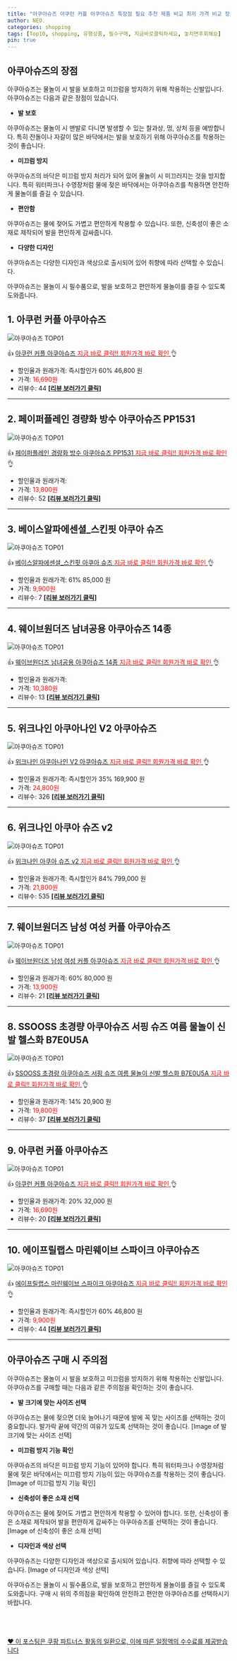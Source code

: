 ```yaml
---
title: "아쿠아슈즈 아쿠런 커플 아쿠아슈즈 특장점 필요 추천 제품 비교 최저 가격 비교 장점 구매 후기 구매평"
author: NEO.
categories: shopping
tags: [Top10, shopping, 유행상품, 필수구매, 지금바로클릭하세요, 놓치면후회해요]
pin: true
---
```

## 아쿠아슈즈의 장점
아쿠아슈즈는 물놀이 시 발을 보호하고 미끄럼을 방지하기 위해 착용하는 신발입니다. 아쿠아슈즈는 다음과 같은 장점이 있습니다.

* **발 보호**

아쿠아슈즈는 물놀이 시 맨발로 다니면 발생할 수 있는 찰과상, 멍, 상처 등을 예방합니다. 특히 잔돌이나 자갈이 많은 바닥에서는 발을 보호하기 위해 아쿠아슈즈를 착용하는 것이 좋습니다.

* **미끄럼 방지**

아쿠아슈즈의 바닥은 미끄럼 방지 처리가 되어 있어 물놀이 시 미끄러지는 것을 방지합니다. 특히 워터파크나 수영장처럼 물에 젖은 바닥에서는 아쿠아슈즈를 착용하면 안전하게 물놀이를 즐길 수 있습니다.

* **편안함**

아쿠아슈즈는 물에 젖어도 가볍고 편안하게 착용할 수 있습니다. 또한, 신축성이 좋은 소재로 제작되어 발을 편안하게 감싸줍니다.

* **다양한 디자인**

아쿠아슈즈는 다양한 디자인과 색상으로 출시되어 있어 취향에 따라 선택할 수 있습니다.

아쿠아슈즈는 물놀이 시 필수품으로, 발을 보호하고 편안하게 물놀이를 즐길 수 있도록 도와줍니다.

   

## 1. 아쿠런 커플 아쿠아슈즈

![아쿠아슈즈 TOP01](https://thumbnail7.coupangcdn.com/thumbnails/remote/490x490ex/image/retail/images/2020/05/29/18/1/c18dfdb8-5a22-4bb1-a58c-b2affae62ba5.jpg)


👍 [아쿠런 커플 아쿠아슈즈 <font color=red> 지금 바로 클릭!! 회원가격 바로 확인 </font> ](https://link.coupang.com/re/AFFSDP?lptag=AF3617701&subid=GithubCoopas&pageKey=1255193911&traceid=V0-153&itemId=2255475434&vendorItemId=70801019957) 👌 


- 할인율과 원래가격: 즉시할인가 60%  46,800   원
- 가격: <span style='color:red'>16,690원</span>
- 리뷰수: 44  [**[리뷰 보러가기 클릭]**](https://link.coupang.com/re/AFFSDP?lptag=AF3617701&subid=GithubCoopas&pageKey=1255193911&traceid=V0-153&itemId=2255475434&vendorItemId=70801019957)

---


   

## 2. 페이퍼플레인 경량화 방수 아쿠아슈즈 PP1531

![아쿠아슈즈 TOP01](https://thumbnail7.coupangcdn.com/thumbnails/remote/490x490ex/image/retail/images/3884384350757812-73698eca-8cc0-4b26-88f9-3d3995cbdac3.jpg)


👍 [페이퍼플레인 경량화 방수 아쿠아슈즈 PP1531 <font color=red> 지금 바로 클릭!! 회원가격 바로 확인 </font> ](https://link.coupang.com/re/AFFSDP?lptag=AF3617701&subid=GithubCoopas&pageKey=6622105634&traceid=V0-153&itemId=15060978893&vendorItemId=82283348893) 👌 


- 할인율과 원래가격: 
- 가격: <span style='color:red'>13,800원</span>
- 리뷰수: 52  [**[리뷰 보러가기 클릭]**](https://link.coupang.com/re/AFFSDP?lptag=AF3617701&subid=GithubCoopas&pageKey=6622105634&traceid=V0-153&itemId=15060978893&vendorItemId=82283348893)

---


   

## 3. 베이스알파에센셜_스킨핏 아쿠아 슈즈

![아쿠아슈즈 TOP01](https://thumbnail9.coupangcdn.com/thumbnails/remote/490x490ex/image/retail/images/551044154108735-950cf856-533f-4e20-8fc6-143af1bcf9d7.jpg)


👍 [베이스알파에센셜_스킨핏 아쿠아 슈즈 <font color=red> 지금 바로 클릭!! 회원가격 바로 확인 </font> ](https://link.coupang.com/re/AFFSDP?lptag=AF3617701&subid=GithubCoopas&pageKey=7060014104&traceid=V0-153&itemId=17502693001&vendorItemId=84670005738) 👌 


- 할인율과 원래가격: 61%  85,000   원
- 가격: <span style='color:red'>9,900원</span>
- 리뷰수: 7  [**[리뷰 보러가기 클릭]**](https://link.coupang.com/re/AFFSDP?lptag=AF3617701&subid=GithubCoopas&pageKey=7060014104&traceid=V0-153&itemId=17502693001&vendorItemId=84670005738)

---


   

## 4. 웨이브원더즈 남녀공용 아쿠아슈즈 14종

![아쿠아슈즈 TOP01](https://thumbnail8.coupangcdn.com/thumbnails/remote/490x490ex/image/vendor_inventory/d1cf/e121607140135a554d84e52e4abd506608adacdd8a57a33a732f817e7c82.png)


👍 [웨이브원더즈 남녀공용 아쿠아슈즈 14종 <font color=red> 지금 바로 클릭!! 회원가격 바로 확인 </font> ](https://link.coupang.com/re/AFFSDP?lptag=AF3617701&subid=GithubCoopas&pageKey=6805989399&traceid=V0-153&itemId=19161040141&vendorItemId=86700255152) 👌 


- 할인율과 원래가격: 
- 가격: <span style='color:red'>10,380원</span>
- 리뷰수: 13  [**[리뷰 보러가기 클릭]**](https://link.coupang.com/re/AFFSDP?lptag=AF3617701&subid=GithubCoopas&pageKey=6805989399&traceid=V0-153&itemId=19161040141&vendorItemId=86700255152)

---


   

## 5. 위크나인 아쿠아나인 V2 아쿠아슈즈

![아쿠아슈즈 TOP01](https://thumbnail8.coupangcdn.com/thumbnails/remote/490x490ex/image/vendor_inventory/2a1d/5cb9fe636878141e89b0ce04c1e72d5e4e73caaf37ada4f9e0f3e4b36f5a.jpg)


👍 [위크나인 아쿠아나인 V2 아쿠아슈즈 <font color=red> 지금 바로 클릭!! 회원가격 바로 확인 </font> ](https://link.coupang.com/re/AFFSDP?lptag=AF3617701&subid=GithubCoopas&pageKey=270951051&traceid=V0-153&itemId=864520049&vendorItemId=76919332771) 👌 


- 할인율과 원래가격: 즉시할인가 35%  169,900   원
- 가격: <span style='color:red'>24,800원</span>
- 리뷰수: 326  [**[리뷰 보러가기 클릭]**](https://link.coupang.com/re/AFFSDP?lptag=AF3617701&subid=GithubCoopas&pageKey=270951051&traceid=V0-153&itemId=864520049&vendorItemId=76919332771)

---


   

## 6. 위크나인 아쿠아 슈즈 v2

![아쿠아슈즈 TOP01](https://thumbnail9.coupangcdn.com/thumbnails/remote/490x490ex/image/vendor_inventory/2265/ad43129da77ba6aee861e266448f66004753faa090ec0e5b4edc7ffd20c6.jpg)


👍 [위크나인 아쿠아 슈즈 v2 <font color=red> 지금 바로 클릭!! 회원가격 바로 확인 </font> ](https://link.coupang.com/re/AFFSDP?lptag=AF3617701&subid=GithubCoopas&pageKey=6603487437&traceid=V0-153&itemId=14944585691&vendorItemId=82194646009) 👌 


- 할인율과 원래가격: 즉시할인가 84%  799,000   원
- 가격: <span style='color:red'>21,800원</span>
- 리뷰수: 535  [**[리뷰 보러가기 클릭]**](https://link.coupang.com/re/AFFSDP?lptag=AF3617701&subid=GithubCoopas&pageKey=6603487437&traceid=V0-153&itemId=14944585691&vendorItemId=82194646009)

---


   

## 7. 웨이브원더즈 남성 여성 커플 아쿠아슈즈

![아쿠아슈즈 TOP01](https://thumbnail7.coupangcdn.com/thumbnails/remote/490x490ex/image/vendor_inventory/58d1/3377eb910ce755bd3af2ae2675d77eb9081aebce79c404e2b07e9e32cbbb.png)


👍 [웨이브원더즈 남성 여성 커플 아쿠아슈즈 <font color=red> 지금 바로 클릭!! 회원가격 바로 확인 </font> ](https://link.coupang.com/re/AFFSDP?lptag=AF3617701&subid=GithubCoopas&pageKey=7445777543&traceid=V0-153&itemId=19372045429&vendorItemId=86577364135) 👌 


- 할인율과 원래가격: 60%  80,000   원
- 가격: <span style='color:red'>13,900원</span>
- 리뷰수: 21  [**[리뷰 보러가기 클릭]**](https://link.coupang.com/re/AFFSDP?lptag=AF3617701&subid=GithubCoopas&pageKey=7445777543&traceid=V0-153&itemId=19372045429&vendorItemId=86577364135)

---


   

## 8. SSOOSS 초경량 아쿠아슈즈 서핑 슈즈 여름 물놀이 신발 헬스화 B7E0U5A

![아쿠아슈즈 TOP01](https://thumbnail8.coupangcdn.com/thumbnails/remote/490x490ex/image/vendor_inventory/677f/dedf2ffff121f65409a1a8c2c31bd42a14d2c1d8556ad924aec0e3ec7852.jpg)


👍 [SSOOSS 초경량 아쿠아슈즈 서핑 슈즈 여름 물놀이 신발 헬스화 B7E0U5A <font color=red> 지금 바로 클릭!! 회원가격 바로 확인 </font> ](https://link.coupang.com/re/AFFSDP?lptag=AF3617701&subid=GithubCoopas&pageKey=7394310091&traceid=V0-153&itemId=19123979206&vendorItemId=86243716928) 👌 


- 할인율과 원래가격: 14%  20,900   원
- 가격: <span style='color:red'>19,800원</span>
- 리뷰수: 37  [**[리뷰 보러가기 클릭]**](https://link.coupang.com/re/AFFSDP?lptag=AF3617701&subid=GithubCoopas&pageKey=7394310091&traceid=V0-153&itemId=19123979206&vendorItemId=86243716928)

---


   

## 9. 아쿠런 커플 아쿠아슈즈

![아쿠아슈즈 TOP01](https://thumbnail9.coupangcdn.com/thumbnails/remote/490x490ex/image/retail/images/2020/05/29/18/8/09290faf-41c6-45dc-bc26-11aaa236eb79.jpg)


👍 [아쿠런 커플 아쿠아슈즈 <font color=red> 지금 바로 클릭!! 회원가격 바로 확인 </font> ](https://link.coupang.com/re/AFFSDP?lptag=AF3617701&subid=GithubCoopas&pageKey=1255193911&traceid=V0-153&itemId=2255475439&vendorItemId=70801019925) 👌 


- 할인율과 원래가격: 20%  32,000   원
- 가격: <span style='color:red'>16,690원</span>
- 리뷰수: 20  [**[리뷰 보러가기 클릭]**](https://link.coupang.com/re/AFFSDP?lptag=AF3617701&subid=GithubCoopas&pageKey=1255193911&traceid=V0-153&itemId=2255475439&vendorItemId=70801019925)

---


   

## 10. 에이프릴랩스 마린웨이브 스파이크 아쿠아슈즈

![아쿠아슈즈 TOP01](https://thumbnail10.coupangcdn.com/thumbnails/remote/490x490ex/image/vendor_inventory/7b84/c22223d7eb4962083f2f818e695fcc67c7d0aa4402ef88a06b15ba75e981.jpg)


👍 [에이프릴랩스 마린웨이브 스파이크 아쿠아슈즈 <font color=red> 지금 바로 클릭!! 회원가격 바로 확인 </font> ](https://link.coupang.com/re/AFFSDP?lptag=AF3617701&subid=GithubCoopas&pageKey=7432515260&traceid=V0-153&itemId=19307116519&vendorItemId=86421448144) 👌 


- 할인율과 원래가격: 즉시할인가 60%  46,800   원
- 가격: <span style='color:red'>9,900원</span>
- 리뷰수: 44  [**[리뷰 보러가기 클릭]**](https://link.coupang.com/re/AFFSDP?lptag=AF3617701&subid=GithubCoopas&pageKey=7432515260&traceid=V0-153&itemId=19307116519&vendorItemId=86421448144)

---
## 아쿠아슈즈 구매 시 주의점

아쿠아슈즈는 물놀이 시 발을 보호하고 미끄럼을 방지하기 위해 착용하는 신발입니다. 아쿠아슈즈를 구매할 때는 다음과 같은 주의점을 확인하는 것이 좋습니다.

* **발 크기에 맞는 사이즈 선택**

아쿠아슈즈는 물에 젖으면 더욱 늘어나기 때문에 발에 꼭 맞는 사이즈를 선택하는 것이 중요합니다. 발가락 끝에 약간의 여유가 있도록 선택하는 것이 좋습니다.
[Image of 발 크기에 맞는 사이즈 선택]
* **미끄럼 방지 기능 확인**

아쿠아슈즈의 바닥은 미끄럼 방지 기능이 있어야 합니다. 특히 워터파크나 수영장처럼 물에 젖은 바닥에서는 미끄럼 방지 기능이 있는 아쿠아슈즈를 착용하는 것이 좋습니다.
[Image of 미끄럼 방지 기능 확인]
* **신축성이 좋은 소재 선택**

아쿠아슈즈는 물에 젖어도 가볍고 편안하게 착용할 수 있어야 합니다. 또한, 신축성이 좋은 소재로 제작되어 발을 편안하게 감싸주는 아쿠아슈즈를 선택하는 것이 좋습니다.
[Image of 신축성이 좋은 소재 선택]
* **디자인과 색상 선택**

아쿠아슈즈는 다양한 디자인과 색상으로 출시되어 있습니다. 취향에 따라 선택할 수 있습니다.
[Image of 디자인과 색상 선택]

아쿠아슈즈는 물놀이 시 필수품으로, 발을 보호하고 편안하게 물놀이를 즐길 수 있도록 도와줍니다. 구매 시 위의 주의점을 확인하여 안전하고 편안한 아쿠아슈즈를 선택하시기 바랍니다.<br><br><br><br><br> [ ❤  이 포스팅은 쿠팡 파트너스 활동의 일환으로, 이에 따른 일정액의 수수료를 제공받습니다](https://link.coupang.com/a/bcEFyh)